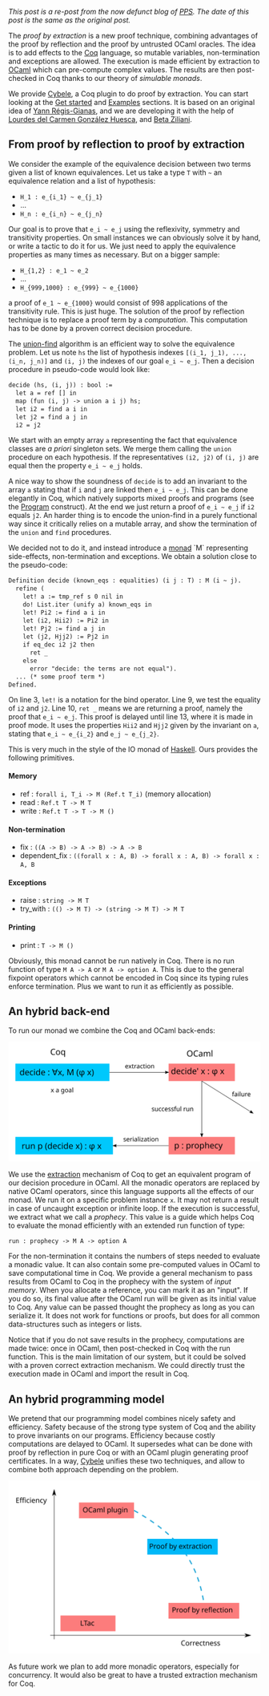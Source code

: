 *This post is a re-post from the now defunct blog of [PPS](http://www.pps.univ-paris-diderot.fr/). The date of this post is the same as the original post.*

The *proof by extraction* is a new proof technique, combining advantages of the proof by reflection and the proof by untrusted OCaml oracles. The idea is to add effects to the [Coq](https://coq.inria.fr/) language, so mutable variables, non-termination and exceptions are allowed. The execution is made efficient by extraction to [OCaml](http://ocaml.org/) which can pre-compute complex values. The results are then post-checked in Coq thanks to our theory of *simulable monads*.

We provide [Cybele](http://cybele.gforge.inria.fr/), a Coq plugin to do proof by extraction. You can start looking at the [Get started](http://cybele.gforge.inria.fr/get_started.html) and [Examples](http://cybele.gforge.inria.fr/examples.html) sections. It is based on an original idea of [Yann Régis-Gianas](http://www.pps.univ-paris-diderot.fr/~yrg/), and we are developing it with the help of [Lourdes del Carmen González Huesca](http://www.pps.univ-paris-diderot.fr/~lgonzale/), and [Beta Ziliani](http://www.mpi-sws.org/~beta/).

## From proof by reflection to proof by extraction
We consider the example of the equivalence decision between two terms given a list of known equivalences. Let us take a type `T` with `~` an equivalence relation and a list of hypothesis:

* `H_1 : e_{i_1} ~ e_{j_1}`
* ...
* `H_n : e_{i_n} ~ e_{j_n}`

Our goal is to prove that `e_i ~ e_j` using the reflexivity, symmetry and transitivity properties. On small instances we can obviously solve it by hand, or write a tactic to do it for us. We just need to apply the equivalence properties as many times as necessary. But on a bigger sample:

* `H_{1,2} : e_1 ~ e_2`
* ...
* `H_{999,1000} : e_{999} ~ e_{1000}`

a proof of `e_1 ~ e_{1000}` would consist of 998 applications of the transitivity rule. This is just huge. The solution of the proof by reflection technique is to replace a proof term by a *computation*. This computation has to be done by a proven correct decision procedure.

The [union-find](http://en.wikipedia.org/wiki/Disjoint-set_data_structure) algorithm is an efficient way to solve the equivalence problem. Let us note `hs` the list of hypothesis indexes `[(i_1, j_1), ..., (i_n, j_n)]` and `(i, j)` the indexes of our goal `e_i ~ e_j`. Then a decision procedure in pseudo-code would look like:

    decide (hs, (i, j)) : bool :=
      let a = ref [] in
      map (fun (i, j) -> union a i j) hs;
      let i2 = find a i in
      let j2 = find a j in
      i2 = j2

We start with an empty array `a` representing the fact that equivalence classes are *a priori* singleton sets. We merge them calling the `union` procedure on each hypothesis. If the representatives `(i2, j2)` of `(i, j)` are equal then the property `e_i ~ e_j` holds.

A nice way to show the soundness of `decide` is to add an invariant to the array `a` stating that if `i` and `j` are linked then `e_i ~ e_j`. This can be done elegantly in Coq, which natively supports mixed proofs and programs (see the [Program](http://coq.inria.fr/refman/Reference-Manual028.html) construct). At the end we just return a proof of `e_i ~ e_j` if `i2` equals `j2`. An harder thing is to encode the union-find in a purely functional way since it critically relies on a mutable array, and show the termination of the `union` and `find` procedures.

We decided not to do it, and instead introduce a [monad](http://en.wikipedia.org/wiki/Monad_(functional_programming)) `M` representing side-effects, non-termination and exceptions. We obtain a solution close to the pseudo-code:

    Definition decide (known_eqs : equalities) (i j : T) : M (i ~ j).
      refine (
        let! a := tmp_ref s 0 nil in
        do! List.iter (unify a) known_eqs in
        let! Pi2 := find a i in
        let (i2, Hii2) := Pi2 in
        let! Pj2 := find a j in
        let (j2, Hjj2) := Pj2 in
        if eq_dec i2 j2 then
          ret _
        else
          error "decide: the terms are not equal").
      ... (* some proof term *)
    Defined.

On line 3, `let!` is a notation for the bind operator. Line 9, we test the equality of `i2` and `j2`. Line 10, `ret _` means we are returning a proof, namely the proof that `e_i ~ e_j`. This proof is delayed until line 13, where it is made in proof mode. It uses the properties `Hii2` and `Hjj2` given by the invariant on `a`, stating that `e_i ~ e_{i_2}` and `e_j ~ e_{j_2}`.

This is very much in the style of the IO monad of [Haskell](http://www.haskell.org/). Ours provides the following primitives.

#### Memory
* ref : `forall i, T_i -> M (Ref.t T_i)` (memory allocation)
* read : `Ref.t T -> M T`
* write : `Ref.t T -> T -> M ()`

#### Non-termination
* fix : `((A -> B) -> A -> B) -> A -> B`
* dependent_fix : `((forall x : A, B) -> forall x : A, B) -> forall x : A, B`

#### Exceptions
* raise : `string -> M T`
* try_with : `(() -> M T) -> (string -> M T) -> M T`

#### Printing
* print : `T -> M ()`

Obviously, this monad cannot be run natively in Coq. There is no run function of type `M A -> A` or `M A -> option A`. This is due to the general fixpoint operators which cannot be encoded in Coq since its typing rules enforce termination. Plus we want to run it as efficiently as possible.

## An hybrid back-end
To run our monad we combine the Coq and OCaml back-ends:

![Compilation](static/images/cybele_compilation.svg "Compilation chain.")

We use the [extraction](http://coq.inria.fr/refman/Reference-Manual027.html) mechanism of Coq to get an equivalent program of our decision procedure in OCaml. All the monadic operators are replaced by native OCaml operators, since this language supports all the effects of our monad. We run it on a specific problem instance `x`. It may not return a result in case of uncaught exception or infinite loop. If the execution is successful, we extract what we call a *prophecy*. This value is a guide which helps Coq to evaluate the monad efficiently with an extended run function of type:

    run : prophecy -> M A -> option A

For the non-termination it contains the numbers of steps needed to evaluate a monadic value. It can also contain some pre-computed values in OCaml to save computational time in Coq. We provide a general mechanism to pass results from OCaml to Coq in the prophecy with the system of *input memory*. When you allocate a reference, you can mark it as an "input". If you do so, its final value after the OCaml run will be given as its initial value to Coq. Any value can be passed thought the prophecy as long as you can serialize it. It does not work for functions or proofs, but does for all common data-structures such as integers or lists.

Notice that if you do not save results in the prophecy, computations are made twice: once in OCaml, then post-checked in Coq with the run function. This is the main limitation of our system, but it could be solved with a proven correct extraction mechanism. We could directly trust the execution made in OCaml and import the result in Coq.

## An hybrid programming model
We pretend that our programming model combines nicely safety and efficiency. Safety because of the strong type system of Coq and the ability to prove invariants on our programs. Efficiency because costly computations are delayed to OCaml. It supersedes what can be done with proof by reflection in pure Coq or with an OCaml plugin generating proof certificates. In a way, [Cybele](http://cybele.gforge.inria.fr/) unifies these two techniques, and allow to combine both approach depending on the problem.

![Compilation](static/images/cybele_comparison.svg "Trade-off efficiency vs correctness.")

As future work we plan to add more monadic operators, especially for concurrency. It would also be great to have a trusted extraction mechanism for Coq.
